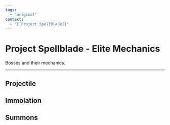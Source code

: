 ```yaml
---
tags:
  - "original"
context:
  - "[[Project Spellblade]]"
---
```


# Project Spellblade - Elite Mechanics

Bosses and their mechanics.

---

## Projectile

## Immolation

## Summons
